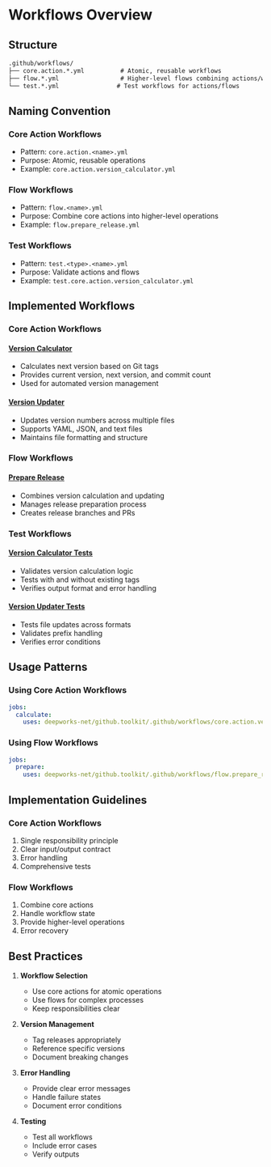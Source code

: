 # Workflows Overview

## Structure

```markdown
.github/workflows/
├── core.action.*.yml          # Atomic, reusable workflows
├── flow.*.yml                 # Higher-level flows combining actions/workflows
└── test.*.yml                # Test workflows for actions/flows
```

## Naming Convention

### Core Action Workflows

- Pattern: `core.action.<name>.yml`
- Purpose: Atomic, reusable operations
- Example: `core.action.version_calculator.yml`

### Flow Workflows

- Pattern: `flow.<name>.yml`
- Purpose: Combine core actions into higher-level operations
- Example: `flow.prepare_release.yml`

### Test Workflows

- Pattern: `test.<type>.<name>.yml`
- Purpose: Validate actions and flows
- Example: `test.core.action.version_calculator.yml`

## Implemented Workflows

### Core Action Workflows

#### [Version Calculator](core/version_calculator.md)

- Calculates next version based on Git tags
- Provides current version, next version, and commit count
- Used for automated version management

#### [Version Updater](core/version_updater.md)

- Updates version numbers across multiple files
- Supports YAML, JSON, and text files
- Maintains file formatting and structure

### Flow Workflows

#### [Prepare Release](flow/prepare_release.md)

- Combines version calculation and updating
- Manages release preparation process
- Creates release branches and PRs

### Test Workflows

#### [Version Calculator Tests](tests/core/version_calculator.md)

- Validates version calculation logic
- Tests with and without existing tags
- Verifies output format and error handling

#### [Version Updater Tests](tests/core/version_updater.md)

- Tests file updates across formats
- Validates prefix handling
- Verifies error conditions

## Usage Patterns

### Using Core Action Workflows

```yaml
jobs:
  calculate:
    uses: deepworks-net/github.toolkit/.github/workflows/core.action.version_calculator.yml@v1
```

### Using Flow Workflows

```yaml
jobs:
  prepare:
    uses: deepworks-net/github.toolkit/.github/workflows/flow.prepare_release.yml@v1
```

## Implementation Guidelines

### Core Action Workflows

1. Single responsibility principle
2. Clear input/output contract
3. Error handling
4. Comprehensive tests

### Flow Workflows

1. Combine core actions
2. Handle workflow state
3. Provide higher-level operations
4. Error recovery

## Best Practices

1. **Workflow Selection**
    - Use core actions for atomic operations
    - Use flows for complex processes
    - Keep responsibilities clear

2. **Version Management**
    - Tag releases appropriately
    - Reference specific versions
    - Document breaking changes

3. **Error Handling**
    - Provide clear error messages
    - Handle failure states
    - Document error conditions

4. **Testing**
    - Test all workflows
    - Include error cases
    - Verify outputs
